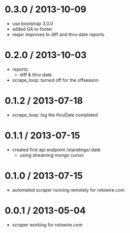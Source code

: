 0.3.0 / 2013-10-09
==================
  - use bootstrap 3.0.0
  - added GA to footer
  - major improves to diff and thru-date reports

0.2.0 / 2013-10-03
==================
  - reports:
    - diff & thru-date
  - scrape_loop: turned off for the offseason

0.1.2 / 2013-07-18
==================
  - scrape_loop: log the thruDate completed

0.1.1 / 2013-07-15
==================
  - created first api endpoint /standings/:date
    - using streaming mongo cursor

0.1.0 / 2013-07-15
==================
  - automated scraper running remotely for rotowire.com

0.0.1 / 2013-05-04
==================
  - scraper working for rotowire.com